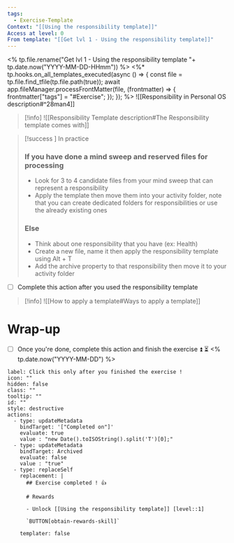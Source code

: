 ```yaml
---
tags:
  - Exercise-Template
Context: "[[Using the responsibility template]]"
Access at level: 0
From template: "[[Get lvl 1 - Using the responsibility template]]"
---
```

<% tp.file.rename("Get lvl 1 - Using the responsibility template "+ tp.date.now("YYYY-MM-DD-HHmm")) %>
<%* tp.hooks.on_all_templates_executed(async () => {
  const file = tp.file.find_tfile(tp.file.path(true));
  await app.fileManager.processFrontMatter(file, (frontmatter) => {
    frontmatter["tags"] = "#Exercise";
  });
}); 
%>
![[Responsibility in Personal OS description#^28man4]]

> [!info] 
> ![[Responsibility Template description#The Responsibility template comes with]]

> [!success ] In practice
> ### If you have done a mind sweep and reserved files for processing 
> - Look for 3 to 4 candidate files from your mind sweep that can represent a responsibility
> - Apply the template then move them into your activity folder, note that you can create dedicated folders for responsibilities or use the already existing ones
> ### Else
> - Think about one responsibility that you have (ex: Health)
> - Create a new file, name it then apply the responsibility template using Alt + T
> - Add the archive property to that responsibility then move it to your activity folder 

- [ ] Complete this action after you used the responsibility template 

> [!info]
> ![[How to apply a template#Ways to apply a template]]

# Wrap-up

- [ ] Once you're done, complete this action and finish the exercise ⏫ ⏳ <% tp.date.now("YYYY-MM-DD") %>

```meta-bind-button
label: Click this only after you finished the exercise !
icon: ""
hidden: false
class: ""
tooltip: ""
id: ""
style: destructive
actions:
  - type: updateMetadata
    bindTarget: '["Completed on"]'
    evaluate: true
    value : "new Date().toISOString().split('T')[0];" 
  - type: updateMetadata
    bindTarget: Archived
    evaluate: false
    value : "true" 
  - type: replaceSelf
    replacement: |
      ## Exercise completed ! 👍 
      
      # Rewards
      
      - Unlock [[Using the responsibility template]] [level::1]
      
      `BUTTON[obtain-rewards-skill]`
      
    templater: false
```
